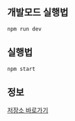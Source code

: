 ## 개발모드 실행법

```sh
npm run dev
```

## 실행법

```sh
npm start
```

## 정보
[저장소 바로가기](http://github.com/elephantLikesApple)